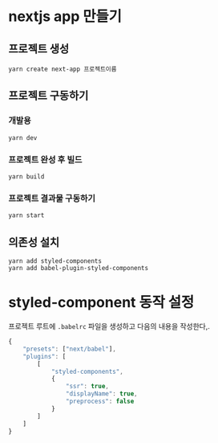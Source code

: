 # nextjs app 만들기

## 프로젝트 생성

```shell
yarn create next-app 프로젝트이름
```

## 프로젝트 구동하기

### 개발용

```shell
yarn dev
```

### 프로젝트 완성 후 빌드

```shell
yarn build
```

### 프로젝트 결과물 구동하기

```shell
yarn start
```

## 의존성 설치

```shell
yarn add styled-components
yarn add babel-plugin-styled-components
```

# styled-component 동작 설정

프로젝트 루트에 `.babelrc` 파일을 생성하고 다음의 내용을 작성한다,.

```js
{
    "presets": ["next/babel"],
    "plugins": [
        [
            "styled-components",
            {
                "ssr": true,
                "displayName": true,
                "preprocess": false
            }
        ]
    ]
}
```
